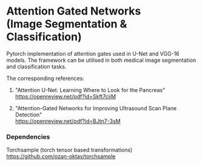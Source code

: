 # Attention Gated Networks <br /> (Image Segmentation & Classification)

Pytorch implementation of attention gates used in U-Net and VGG-16 models. The framework can be utilised in both medical image segmentation and classification tasks. 

The corresponding references:

1) "Attention U-Net: Learning Where to Look for the Pancreas" <br />
https://openreview.net/pdf?id=Skft7cijM

2) "Attention-Gated Networks for Improving Ultrasound Scan Plane Detection" <br />
https://openreview.net/pdf?id=BJtn7-3sM

### Dependencies 

Torchsample (torch tensor based transformations) <br />
https://github.com/ozan-oktay/torchsample
